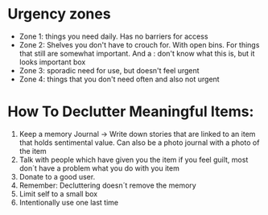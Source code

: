 # Urgency zones
- Zone 1: things you need daily. Has no barriers for access 
- Zone 2: Shelves you don't have to crouch for. With open bins. For things that still are somewhat important. And a : don't know what this is, but it looks important box
- Zone 3: sporadic need for use, but doesn't feel urgent
- Zone 4: things that you don't need often and also not urgent

# How To Declutter Meaningful Items:

1. Keep a memory Journal -> Write down stories that are linked to an item that holds sentimental value. Can also be a photo journal with a photo of the item
2. Talk with people which have given you the item if you feel guilt, most don´t have a problem what you do with you item
3. Donate to a good user. 
4. Remember: Decluttering doesn´t remove the memory
5. Limit self to a small box
6. Intentionally use one last time